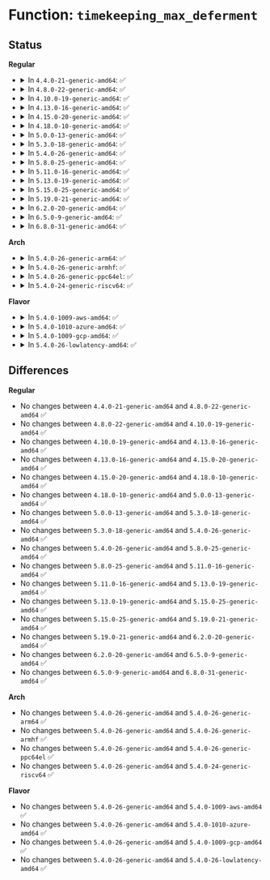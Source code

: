 # Function: <code>timekeeping_max_deferment</code>

## Status
<b>Regular</b>
<ul>
<li>
<details>
<summary>In <code>4.4.0-21-generic-amd64</code>: ✅</summary>

```c
u64 timekeeping_max_deferment()
```

```json
{
  "name": "timekeeping_max_deferment",
  "collision_type": "Unique Global",
  "inline_type": "No",
  "funcs": [
    {
      "addr": 18446744071579851680,
      "name": "timekeeping_max_deferment",
      "external": true,
      "loc": "kernel/time/timekeeping.c:1397",
      "file": "kernel/time/timekeeping.c",
      "inline": "seen, unknown",
      "caller_inline": [],
      "caller_func": [
        "kernel/time/tick-sched.c:__tick_nohz_idle_enter"
      ]
    }
  ],
  "symbols": [
    {
      "addr": 18446744071579851680,
      "name": "timekeeping_max_deferment",
      "section": ".text",
      "bind": "STB_GLOBAL",
      "size": 45
    }
  ]
}
```
</details>
</li>
<li>
<details>
<summary>In <code>4.8.0-22-generic-amd64</code>: ✅</summary>

```c
u64 timekeeping_max_deferment()
```

```json
{
  "name": "timekeeping_max_deferment",
  "collision_type": "Unique Global",
  "inline_type": "No",
  "funcs": [
    {
      "addr": 18446744071579880896,
      "name": "timekeeping_max_deferment",
      "external": true,
      "loc": "kernel/time/timekeeping.c:1402",
      "file": "kernel/time/timekeeping.c",
      "inline": "seen, unknown",
      "caller_inline": [],
      "caller_func": [
        "kernel/time/tick-sched.c:__tick_nohz_idle_enter"
      ]
    }
  ],
  "symbols": [
    {
      "addr": 18446744071579880896,
      "name": "timekeeping_max_deferment",
      "section": ".text",
      "bind": "STB_GLOBAL",
      "size": 44
    }
  ]
}
```
</details>
</li>
<li>
<details>
<summary>In <code>4.10.0-19-generic-amd64</code>: ✅</summary>

```c
u64 timekeeping_max_deferment()
```

```json
{
  "name": "timekeeping_max_deferment",
  "collision_type": "Unique Global",
  "inline_type": "No",
  "funcs": [
    {
      "addr": 18446744071579892704,
      "name": "timekeeping_max_deferment",
      "external": true,
      "loc": "kernel/time/timekeeping.c:1431",
      "file": "kernel/time/timekeeping.c",
      "inline": "seen, unknown",
      "caller_inline": [],
      "caller_func": []
    }
  ],
  "symbols": [
    {
      "addr": 18446744071579892704,
      "name": "timekeeping_max_deferment",
      "section": ".text",
      "bind": "STB_GLOBAL",
      "size": 44
    }
  ]
}
```
</details>
</li>
<li>
<details>
<summary>In <code>4.13.0-16-generic-amd64</code>: ✅</summary>

```c
u64 timekeeping_max_deferment()
```

```json
{
  "name": "timekeeping_max_deferment",
  "collision_type": "Unique Global",
  "inline_type": "No",
  "funcs": [
    {
      "addr": 18446744071579901376,
      "name": "timekeeping_max_deferment",
      "external": true,
      "loc": "kernel/time/timekeeping.c:1423",
      "file": "kernel/time/timekeeping.c",
      "inline": "seen, unknown",
      "caller_inline": [],
      "caller_func": [
        "kernel/time/tick-sched.c:__tick_nohz_idle_enter"
      ]
    }
  ],
  "symbols": [
    {
      "addr": 18446744071579901376,
      "name": "timekeeping_max_deferment",
      "section": ".text",
      "bind": "STB_GLOBAL",
      "size": 44
    }
  ]
}
```
</details>
</li>
<li>
<details>
<summary>In <code>4.15.0-20-generic-amd64</code>: ✅</summary>

```c
u64 timekeeping_max_deferment()
```

```json
{
  "name": "timekeeping_max_deferment",
  "collision_type": "Unique Global",
  "inline_type": "No",
  "funcs": [
    {
      "addr": 18446744071579946272,
      "name": "timekeeping_max_deferment",
      "external": true,
      "loc": "kernel/time/timekeeping.c:1458",
      "file": "kernel/time/timekeeping.c",
      "inline": "seen, unknown",
      "caller_inline": [],
      "caller_func": [
        "kernel/time/tick-sched.c:__tick_nohz_idle_enter"
      ]
    }
  ],
  "symbols": [
    {
      "addr": 18446744071579946272,
      "name": "timekeeping_max_deferment",
      "section": ".text",
      "bind": "STB_GLOBAL",
      "size": 44
    }
  ]
}
```
</details>
</li>
<li>
<details>
<summary>In <code>4.18.0-10-generic-amd64</code>: ✅</summary>

```c
u64 timekeeping_max_deferment()
```

```json
{
  "name": "timekeeping_max_deferment",
  "collision_type": "Unique Global",
  "inline_type": "No",
  "funcs": [
    {
      "addr": 18446744071579994288,
      "name": "timekeeping_max_deferment",
      "external": true,
      "loc": "kernel/time/timekeeping.c:1459",
      "file": "kernel/time/timekeeping.c",
      "inline": "seen, unknown",
      "caller_inline": [],
      "caller_func": [
        "kernel/time/tick-sched.c:tick_nohz_next_event"
      ]
    }
  ],
  "symbols": [
    {
      "addr": 18446744071579994288,
      "name": "timekeeping_max_deferment",
      "section": ".text",
      "bind": "STB_GLOBAL",
      "size": 46
    }
  ]
}
```
</details>
</li>
<li>
<details>
<summary>In <code>5.0.0-13-generic-amd64</code>: ✅</summary>

```c
u64 timekeeping_max_deferment()
```

```json
{
  "name": "timekeeping_max_deferment",
  "collision_type": "Unique Global",
  "inline_type": "No",
  "funcs": [
    {
      "addr": 18446744071580042240,
      "name": "timekeeping_max_deferment",
      "external": true,
      "loc": "kernel/time/timekeeping.c:1450",
      "file": "kernel/time/timekeeping.c",
      "inline": "seen, unknown",
      "caller_inline": [],
      "caller_func": [
        "kernel/time/tick-sched.c:tick_nohz_next_event"
      ]
    }
  ],
  "symbols": [
    {
      "addr": 18446744071580042240,
      "name": "timekeeping_max_deferment",
      "section": ".text",
      "bind": "STB_GLOBAL",
      "size": 46
    }
  ]
}
```
</details>
</li>
<li>
<details>
<summary>In <code>5.3.0-18-generic-amd64</code>: ✅</summary>

```c
u64 timekeeping_max_deferment()
```

```json
{
  "name": "timekeeping_max_deferment",
  "collision_type": "Unique Global",
  "inline_type": "No",
  "funcs": [
    {
      "addr": 18446744071580085568,
      "name": "timekeeping_max_deferment",
      "external": true,
      "loc": "kernel/time/timekeeping.c:1460",
      "file": "kernel/time/timekeeping.c",
      "inline": "seen, unknown",
      "caller_inline": [],
      "caller_func": [
        "kernel/time/tick-sched.c:tick_nohz_next_event"
      ]
    }
  ],
  "symbols": [
    {
      "addr": 18446744071580085568,
      "name": "timekeeping_max_deferment",
      "section": ".text",
      "bind": "STB_GLOBAL",
      "size": 47
    }
  ]
}
```
</details>
</li>
<li>
<details>
<summary>In <code>5.4.0-26-generic-amd64</code>: ✅</summary>

```c
u64 timekeeping_max_deferment()
```

```json
{
  "name": "timekeeping_max_deferment",
  "collision_type": "Unique Global",
  "inline_type": "No",
  "funcs": [
    {
      "addr": 18446744071580134656,
      "name": "timekeeping_max_deferment",
      "external": true,
      "loc": "kernel/time/timekeeping.c:1460",
      "file": "kernel/time/timekeeping.c",
      "inline": "seen, unknown",
      "caller_inline": [],
      "caller_func": [
        "kernel/time/tick-sched.c:tick_nohz_next_event"
      ]
    }
  ],
  "symbols": [
    {
      "addr": 18446744071580134656,
      "name": "timekeeping_max_deferment",
      "section": ".text",
      "bind": "STB_GLOBAL",
      "size": 47
    }
  ]
}
```
</details>
</li>
<li>
<details>
<summary>In <code>5.8.0-25-generic-amd64</code>: ✅</summary>

```c
u64 timekeeping_max_deferment()
```

```json
{
  "name": "timekeeping_max_deferment",
  "collision_type": "Unique Global",
  "inline_type": "No",
  "funcs": [
    {
      "addr": 18446744071580196432,
      "name": "timekeeping_max_deferment",
      "external": true,
      "loc": "kernel/time/timekeeping.c:1459",
      "file": "kernel/time/timekeeping.c",
      "inline": "seen, unknown",
      "caller_inline": [],
      "caller_func": [
        "kernel/time/tick-sched.c:tick_nohz_next_event"
      ]
    }
  ],
  "symbols": [
    {
      "addr": 18446744071580196432,
      "name": "timekeeping_max_deferment",
      "section": ".text",
      "bind": "STB_GLOBAL",
      "size": 49
    }
  ]
}
```
</details>
</li>
<li>
<details>
<summary>In <code>5.11.0-16-generic-amd64</code>: ✅</summary>

```c
u64 timekeeping_max_deferment()
```

```json
{
  "name": "timekeeping_max_deferment",
  "collision_type": "Unique Global",
  "inline_type": "No",
  "funcs": [
    {
      "addr": 18446744071580181408,
      "name": "timekeeping_max_deferment",
      "external": true,
      "loc": "kernel/time/timekeeping.c:1527",
      "file": "kernel/time/timekeeping.c",
      "inline": "seen, unknown",
      "caller_inline": [],
      "caller_func": [
        "kernel/time/tick-sched.c:tick_nohz_next_event"
      ]
    }
  ],
  "symbols": [
    {
      "addr": 18446744071580181408,
      "name": "timekeeping_max_deferment",
      "section": ".text",
      "bind": "STB_GLOBAL",
      "size": 49
    }
  ]
}
```
</details>
</li>
<li>
<details>
<summary>In <code>5.13.0-19-generic-amd64</code>: ✅</summary>

```c
u64 timekeeping_max_deferment()
```

```json
{
  "name": "timekeeping_max_deferment",
  "collision_type": "Unique Global",
  "inline_type": "No",
  "funcs": [
    {
      "addr": 18446744071580185600,
      "name": "timekeeping_max_deferment",
      "external": true,
      "loc": "kernel/time/timekeeping.c:1538",
      "file": "kernel/time/timekeeping.c",
      "inline": "seen, unknown",
      "caller_inline": [],
      "caller_func": [
        "kernel/time/tick-sched.c:tick_nohz_next_event"
      ]
    }
  ],
  "symbols": [
    {
      "addr": 18446744071580185600,
      "name": "timekeeping_max_deferment",
      "section": ".text",
      "bind": "STB_GLOBAL",
      "size": 49
    }
  ]
}
```
</details>
</li>
<li>
<details>
<summary>In <code>5.15.0-25-generic-amd64</code>: ✅</summary>

```c
u64 timekeeping_max_deferment()
```

```json
{
  "name": "timekeeping_max_deferment",
  "collision_type": "Unique Global",
  "inline_type": "No",
  "funcs": [
    {
      "addr": 18446744071580331776,
      "name": "timekeeping_max_deferment",
      "external": true,
      "loc": "kernel/time/timekeeping.c:1537",
      "file": "kernel/time/timekeeping.c",
      "inline": "seen, unknown",
      "caller_inline": [],
      "caller_func": [
        "kernel/time/tick-sched.c:tick_nohz_next_event"
      ]
    }
  ],
  "symbols": [
    {
      "addr": 18446744071580331776,
      "name": "timekeeping_max_deferment",
      "section": ".text",
      "bind": "STB_GLOBAL",
      "size": 49
    }
  ]
}
```
</details>
</li>
<li>
<details>
<summary>In <code>5.19.0-21-generic-amd64</code>: ✅</summary>

```c
u64 timekeeping_max_deferment()
```

```json
{
  "name": "timekeeping_max_deferment",
  "collision_type": "Unique Global",
  "inline_type": "No",
  "funcs": [
    {
      "addr": 18446744071580544336,
      "name": "timekeeping_max_deferment",
      "external": true,
      "loc": "kernel/time/timekeeping.c:1558",
      "file": "kernel/time/timekeeping.c",
      "inline": "seen, unknown",
      "caller_inline": [],
      "caller_func": [
        "kernel/time/tick-sched.c:tick_nohz_next_event"
      ]
    }
  ],
  "symbols": [
    {
      "addr": 18446744071580544336,
      "name": "timekeeping_max_deferment",
      "section": ".text",
      "bind": "STB_GLOBAL",
      "size": 57
    }
  ]
}
```
</details>
</li>
<li>
<details>
<summary>In <code>6.2.0-20-generic-amd64</code>: ✅</summary>

```c
u64 timekeeping_max_deferment()
```

```json
{
  "name": "timekeeping_max_deferment",
  "collision_type": "Unique Global",
  "inline_type": "No",
  "funcs": [
    {
      "addr": 18446744071580801456,
      "name": "timekeeping_max_deferment",
      "external": true,
      "loc": "kernel/time/timekeeping.c:1558",
      "file": "kernel/time/timekeeping.c",
      "inline": "seen, unknown",
      "caller_inline": [],
      "caller_func": [
        "kernel/time/tick-sched.c:tick_nohz_next_event"
      ]
    }
  ],
  "symbols": [
    {
      "addr": 18446744071580801456,
      "name": "timekeeping_max_deferment",
      "section": ".text",
      "bind": "STB_GLOBAL",
      "size": 57
    }
  ]
}
```
</details>
</li>
<li>
<details>
<summary>In <code>6.5.0-9-generic-amd64</code>: ✅</summary>

```c
u64 timekeeping_max_deferment()
```

```json
{
  "name": "timekeeping_max_deferment",
  "collision_type": "Unique Global",
  "inline_type": "No",
  "funcs": [
    {
      "addr": 18446744071580884608,
      "name": "timekeeping_max_deferment",
      "external": true,
      "loc": "kernel/time/timekeeping.c:1558",
      "file": "kernel/time/timekeeping.c",
      "inline": "seen, unknown",
      "caller_inline": [],
      "caller_func": [
        "kernel/time/tick-sched.c:tick_nohz_next_event"
      ]
    }
  ],
  "symbols": [
    {
      "addr": 18446744071580884608,
      "name": "timekeeping_max_deferment",
      "section": ".text",
      "bind": "STB_GLOBAL",
      "size": 57
    }
  ]
}
```
</details>
</li>
<li>
<details>
<summary>In <code>6.8.0-31-generic-amd64</code>: ✅</summary>

```c
u64 timekeeping_max_deferment()
```

```json
{
  "name": "timekeeping_max_deferment",
  "collision_type": "Unique Global",
  "inline_type": "No",
  "funcs": [
    {
      "addr": 18446744071580975040,
      "name": "timekeeping_max_deferment",
      "external": true,
      "loc": "kernel/time/timekeeping.c:1558",
      "file": "kernel/time/timekeeping.c",
      "inline": "seen, unknown",
      "caller_inline": [],
      "caller_func": [
        "kernel/time/tick-sched.c:tick_nohz_next_event"
      ]
    }
  ],
  "symbols": [
    {
      "addr": 18446744071580975040,
      "name": "timekeeping_max_deferment",
      "section": ".text",
      "bind": "STB_GLOBAL",
      "size": 57
    }
  ]
}
```
</details>
</li>
</ul>
<b>Arch</b>
<ul>
<li>
<details>
<summary>In <code>5.4.0-26-generic-arm64</code>: ✅</summary>

```c
u64 timekeeping_max_deferment()
```

```json
{
  "name": "timekeeping_max_deferment",
  "collision_type": "Unique Global",
  "inline_type": "No",
  "funcs": [
    {
      "addr": 18446603336491355720,
      "name": "timekeeping_max_deferment",
      "external": true,
      "loc": "kernel/time/timekeeping.c:1460",
      "file": "kernel/time/timekeeping.c",
      "inline": "seen, unknown",
      "caller_inline": [],
      "caller_func": [
        "kernel/time/tick-sched.c:tick_nohz_next_event"
      ]
    }
  ],
  "symbols": [
    {
      "addr": 18446603336491355720,
      "name": "timekeeping_max_deferment",
      "section": ".text",
      "bind": "STB_GLOBAL",
      "size": 76
    }
  ]
}
```
</details>
</li>
<li>
<details>
<summary>In <code>5.4.0-26-generic-armhf</code>: ✅</summary>

```c
u64 timekeeping_max_deferment()
```

```json
{
  "name": "timekeeping_max_deferment",
  "collision_type": "Unique Global",
  "inline_type": "No",
  "funcs": [
    {
      "addr": 3225353604,
      "name": "timekeeping_max_deferment",
      "external": true,
      "loc": "kernel/time/timekeeping.c:1460",
      "file": "kernel/time/timekeeping.c",
      "inline": "seen, unknown",
      "caller_inline": [],
      "caller_func": [
        "kernel/time/tick-sched.c:tick_nohz_next_event"
      ]
    }
  ],
  "symbols": [
    {
      "addr": 3225353604,
      "name": "timekeeping_max_deferment",
      "section": ".text",
      "bind": "STB_GLOBAL",
      "size": 128
    }
  ]
}
```
</details>
</li>
<li>
<details>
<summary>In <code>5.4.0-26-generic-ppc64el</code>: ✅</summary>

```c
u64 timekeeping_max_deferment()
```

```json
{
  "name": "timekeeping_max_deferment",
  "collision_type": "Unique Global",
  "inline_type": "No",
  "funcs": [
    {
      "addr": 13835058055284288240,
      "name": "timekeeping_max_deferment",
      "external": true,
      "loc": "kernel/time/timekeeping.c:1460",
      "file": "kernel/time/timekeeping.c",
      "inline": "seen, unknown",
      "caller_inline": [],
      "caller_func": [
        "kernel/time/tick-sched.c:tick_nohz_next_event"
      ]
    }
  ],
  "symbols": [
    {
      "addr": 13835058055284288240,
      "name": "timekeeping_max_deferment",
      "section": ".text",
      "bind": "STB_GLOBAL",
      "size": 92
    }
  ]
}
```
</details>
</li>
<li>
<details>
<summary>In <code>5.4.0-24-generic-riscv64</code>: ✅</summary>

```c
u64 timekeeping_max_deferment()
```

```json
{
  "name": "timekeeping_max_deferment",
  "collision_type": "Unique Global",
  "inline_type": "No",
  "funcs": [
    {
      "addr": 18446743936271848456,
      "name": "timekeeping_max_deferment",
      "external": true,
      "loc": "kernel/time/timekeeping.c:1460",
      "file": "kernel/time/timekeeping.c",
      "inline": "seen, unknown",
      "caller_inline": [],
      "caller_func": [
        "kernel/time/tick-sched.c:tick_nohz_next_event"
      ]
    }
  ],
  "symbols": [
    {
      "addr": 18446743936271848456,
      "name": "timekeeping_max_deferment",
      "section": ".text",
      "bind": "STB_GLOBAL",
      "size": 68
    }
  ]
}
```
</details>
</li>
</ul>
<b>Flavor</b>
<ul>
<li>
<details>
<summary>In <code>5.4.0-1009-aws-amd64</code>: ✅</summary>

```c
u64 timekeeping_max_deferment()
```

```json
{
  "name": "timekeeping_max_deferment",
  "collision_type": "Unique Global",
  "inline_type": "No",
  "funcs": [
    {
      "addr": 18446744071580103856,
      "name": "timekeeping_max_deferment",
      "external": true,
      "loc": "kernel/time/timekeeping.c:1460",
      "file": "kernel/time/timekeeping.c",
      "inline": "seen, unknown",
      "caller_inline": [],
      "caller_func": [
        "kernel/time/tick-sched.c:tick_nohz_next_event"
      ]
    }
  ],
  "symbols": [
    {
      "addr": 18446744071580103856,
      "name": "timekeeping_max_deferment",
      "section": ".text",
      "bind": "STB_GLOBAL",
      "size": 47
    }
  ]
}
```
</details>
</li>
<li>
<details>
<summary>In <code>5.4.0-1010-azure-amd64</code>: ✅</summary>

```c
u64 timekeeping_max_deferment()
```

```json
{
  "name": "timekeeping_max_deferment",
  "collision_type": "Unique Global",
  "inline_type": "No",
  "funcs": [
    {
      "addr": 18446744071580049168,
      "name": "timekeeping_max_deferment",
      "external": true,
      "loc": "kernel/time/timekeeping.c:1460",
      "file": "kernel/time/timekeeping.c",
      "inline": "seen, unknown",
      "caller_inline": [],
      "caller_func": [
        "kernel/time/tick-sched.c:tick_nohz_next_event"
      ]
    }
  ],
  "symbols": [
    {
      "addr": 18446744071580049168,
      "name": "timekeeping_max_deferment",
      "section": ".text",
      "bind": "STB_GLOBAL",
      "size": 47
    }
  ]
}
```
</details>
</li>
<li>
<details>
<summary>In <code>5.4.0-1009-gcp-amd64</code>: ✅</summary>

```c
u64 timekeeping_max_deferment()
```

```json
{
  "name": "timekeeping_max_deferment",
  "collision_type": "Unique Global",
  "inline_type": "No",
  "funcs": [
    {
      "addr": 18446744071580094928,
      "name": "timekeeping_max_deferment",
      "external": true,
      "loc": "kernel/time/timekeeping.c:1460",
      "file": "kernel/time/timekeeping.c",
      "inline": "seen, unknown",
      "caller_inline": [],
      "caller_func": [
        "kernel/time/tick-sched.c:tick_nohz_next_event"
      ]
    }
  ],
  "symbols": [
    {
      "addr": 18446744071580094928,
      "name": "timekeeping_max_deferment",
      "section": ".text",
      "bind": "STB_GLOBAL",
      "size": 47
    }
  ]
}
```
</details>
</li>
<li>
<details>
<summary>In <code>5.4.0-26-lowlatency-amd64</code>: ✅</summary>

```c
u64 timekeeping_max_deferment()
```

```json
{
  "name": "timekeeping_max_deferment",
  "collision_type": "Unique Global",
  "inline_type": "No",
  "funcs": [
    {
      "addr": 18446744071580146672,
      "name": "timekeeping_max_deferment",
      "external": true,
      "loc": "kernel/time/timekeeping.c:1460",
      "file": "kernel/time/timekeeping.c",
      "inline": "seen, unknown",
      "caller_inline": [],
      "caller_func": [
        "kernel/time/tick-sched.c:tick_nohz_next_event"
      ]
    }
  ],
  "symbols": [
    {
      "addr": 18446744071580146672,
      "name": "timekeeping_max_deferment",
      "section": ".text",
      "bind": "STB_GLOBAL",
      "size": 47
    }
  ]
}
```
</details>
</li>
</ul>

## Differences
<b>Regular</b>
<ul>
<li>
No changes between <code>4.4.0-21-generic-amd64</code> and <code>4.8.0-22-generic-amd64</code> ✅
</li>
<li>
No changes between <code>4.8.0-22-generic-amd64</code> and <code>4.10.0-19-generic-amd64</code> ✅
</li>
<li>
No changes between <code>4.10.0-19-generic-amd64</code> and <code>4.13.0-16-generic-amd64</code> ✅
</li>
<li>
No changes between <code>4.13.0-16-generic-amd64</code> and <code>4.15.0-20-generic-amd64</code> ✅
</li>
<li>
No changes between <code>4.15.0-20-generic-amd64</code> and <code>4.18.0-10-generic-amd64</code> ✅
</li>
<li>
No changes between <code>4.18.0-10-generic-amd64</code> and <code>5.0.0-13-generic-amd64</code> ✅
</li>
<li>
No changes between <code>5.0.0-13-generic-amd64</code> and <code>5.3.0-18-generic-amd64</code> ✅
</li>
<li>
No changes between <code>5.3.0-18-generic-amd64</code> and <code>5.4.0-26-generic-amd64</code> ✅
</li>
<li>
No changes between <code>5.4.0-26-generic-amd64</code> and <code>5.8.0-25-generic-amd64</code> ✅
</li>
<li>
No changes between <code>5.8.0-25-generic-amd64</code> and <code>5.11.0-16-generic-amd64</code> ✅
</li>
<li>
No changes between <code>5.11.0-16-generic-amd64</code> and <code>5.13.0-19-generic-amd64</code> ✅
</li>
<li>
No changes between <code>5.13.0-19-generic-amd64</code> and <code>5.15.0-25-generic-amd64</code> ✅
</li>
<li>
No changes between <code>5.15.0-25-generic-amd64</code> and <code>5.19.0-21-generic-amd64</code> ✅
</li>
<li>
No changes between <code>5.19.0-21-generic-amd64</code> and <code>6.2.0-20-generic-amd64</code> ✅
</li>
<li>
No changes between <code>6.2.0-20-generic-amd64</code> and <code>6.5.0-9-generic-amd64</code> ✅
</li>
<li>
No changes between <code>6.5.0-9-generic-amd64</code> and <code>6.8.0-31-generic-amd64</code> ✅
</li>
</ul>
<b>Arch</b>
<ul>
<li>
No changes between <code>5.4.0-26-generic-amd64</code> and <code>5.4.0-26-generic-arm64</code> ✅
</li>
<li>
No changes between <code>5.4.0-26-generic-amd64</code> and <code>5.4.0-26-generic-armhf</code> ✅
</li>
<li>
No changes between <code>5.4.0-26-generic-amd64</code> and <code>5.4.0-26-generic-ppc64el</code> ✅
</li>
<li>
No changes between <code>5.4.0-26-generic-amd64</code> and <code>5.4.0-24-generic-riscv64</code> ✅
</li>
</ul>
<b>Flavor</b>
<ul>
<li>
No changes between <code>5.4.0-26-generic-amd64</code> and <code>5.4.0-1009-aws-amd64</code> ✅
</li>
<li>
No changes between <code>5.4.0-26-generic-amd64</code> and <code>5.4.0-1010-azure-amd64</code> ✅
</li>
<li>
No changes between <code>5.4.0-26-generic-amd64</code> and <code>5.4.0-1009-gcp-amd64</code> ✅
</li>
<li>
No changes between <code>5.4.0-26-generic-amd64</code> and <code>5.4.0-26-lowlatency-amd64</code> ✅
</li>
</ul>
